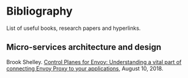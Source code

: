 # Bibliography

List of useful books, research papers and hyperlinks.

## Micro-services architecture and design

Brook Shelley. [Control Planes for Envoy: Understanding a vital part of connecting Envoy Proxy to your applications](https://blog.envoyproxy.io/control-planes-for-envoy-698c64f060c8), 
August 10, 2018.

